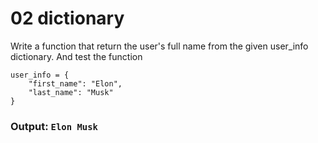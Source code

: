 # 02 dictionary
Write a function that return the user's full name from the given user_info dictionary. And test the function
```
user_info = {
    "first_name": "Elon",
    "last_name": "Musk"
}
```

### Output: `Elon Musk`

